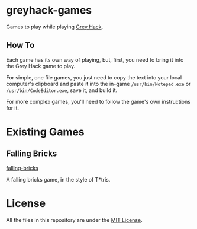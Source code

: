 # greyhack-games

Games to play while playing [Grey Hack](https://store.steampowered.com/app/605230/Grey_Hack/).

## How To

Each game has its own way of playing, but, first, you need to bring it into the Grey Hack game to play.

For simple, one file games, you just need to copy the text into your local computer's clipboard and paste it into the in-game `/usr/bin/Notepad.exe` or `/usr/bin/CodeEditor.exe`, save it, and build it.

For more complex games, you'll need to follow the game's own instructions for it.

# Existing Games

## Falling Bricks

[falling-bricks](falling-bricks)

A falling bricks game, in the style of T*tris.


# License

All the files in this repository are under the [MIT License](LICENSE).
